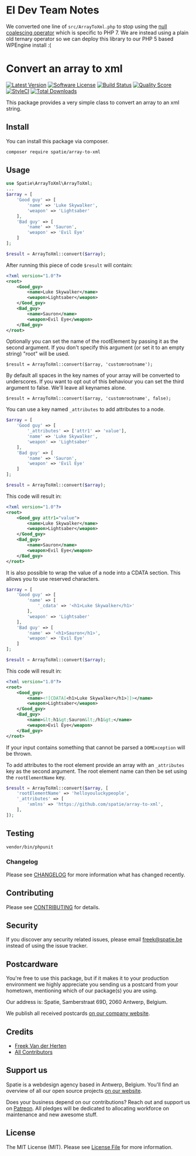 # EI Dev Team Notes

We converted one line of `src/ArrayToXml.php` to stop using the [null coalescing operator](http://php.net/manual/en/migration70.new-features.php) which is specific to PHP 7. We are instead using a plain old ternary operator so we can deploy this library to our PHP 5 based WPEngine install :(

# Convert an array to xml

[![Latest Version](https://img.shields.io/github/release/spatie/array-to-xml.svg?style=flat-square)](https://github.com/spatie/array-to-xml/releases)
[![Software License](https://img.shields.io/badge/license-MIT-brightgreen.svg?style=flat-square)](LICENSE.md)
[![Build Status](https://img.shields.io/travis/spatie/array-to-xml/master.svg?style=flat-square)](https://travis-ci.org/spatie/array-to-xml)
[![Quality Score](https://img.shields.io/scrutinizer/g/spatie/array-to-xml.svg?style=flat-square)](https://scrutinizer-ci.com/g/spatie/array-to-xml)
[![StyleCI](https://styleci.io/repos/32388747/shield?branch=master)](https://styleci.io/repos/32388747)
[![Total Downloads](https://img.shields.io/packagist/dt/spatie/array-to-xml.svg?style=flat-square)](https://packagist.org/packages/spatie/array-to-xml)

This package provides a very simple class to convert an array to an xml string.

## Install

You can install this package via composer.

``` bash
composer require spatie/array-to-xml
```

## Usage

```php
use Spatie\ArrayToXml\ArrayToXml;
...
$array = [
    'Good guy' => [
        'name' => 'Luke Skywalker',
        'weapon' => 'Lightsaber'
    ],
    'Bad guy' => [
        'name' => 'Sauron',
        'weapon' => 'Evil Eye'
    ]
];

$result = ArrayToXml::convert($array);
```
After running this piece of code `$result` will contain:

```xml
<?xml version="1.0"?>
<root>
    <Good_guy>
        <name>Luke Skywalker</name>
        <weapon>Lightsaber</weapon>
    </Good_guy>
    <Bad_guy>
        <name>Sauron</name>
        <weapon>Evil Eye</weapon>
    </Bad_guy>
</root>
```

Optionally you can set the name of the rootElement by passing it as the second argument. If you don't specify
this argument (or set it to an empty string) "root" will be used.
```
$result = ArrayToXml::convert($array, 'customrootname');
```

By default all spaces in the key names of your array will be converted to underscores. If you want to opt out of
this behaviour you can set the third argument to false. We'll leave all keynames alone.
```
$result = ArrayToXml::convert($array, 'customrootname', false);
```

You can use a key named `_attributes` to add attributes to a node.

```php
$array = [
    'Good guy' => [
        '_attributes' => ['attr1' => 'value'],
        'name' => 'Luke Skywalker',
        'weapon' => 'Lightsaber'
    ],
    'Bad guy' => [
        'name' => 'Sauron',
        'weapon' => 'Evil Eye'
    ]
];

$result = ArrayToXml::convert($array);
```

This code will result in:

```xml
<?xml version="1.0"?>
<root>
    <Good_guy attr1="value">
        <name>Luke Skywalker</name>
        <weapon>Lightsaber</weapon>
    </Good_guy>
    <Bad_guy>
        <name>Sauron</name>
        <weapon>Evil Eye</weapon>
    </Bad_guy>
</root>
```

It is also possible to wrap the value of a node into a CDATA section. This allows you to use reserved characters.

```php
$array = [
    'Good guy' => [
        'name' => [
            '_cdata' => '<h1>Luke Skywalker</h1>'
        ],
        'weapon' => 'Lightsaber'
    ],
    'Bad guy' => [
        'name' => '<h1>Sauron</h1>',
        'weapon' => 'Evil Eye'
    ]
];

$result = ArrayToXml::convert($array);
```

This code will result in:

```xml
<?xml version="1.0"?>
<root>
    <Good_guy>
        <name><![CDATA[<h1>Luke Skywalker</h1>]]></name>
        <weapon>Lightsaber</weapon>
    </Good_guy>
    <Bad_guy>
        <name>&lt;h1&gt;Sauron&lt;/h1&gt;</name>
        <weapon>Evil Eye</weapon>
    </Bad_guy>
</root>
```

If your input contains something that cannot be parsed a `DOMException` will be thrown.

To add attributes to the root element provide an array with an `_attributes` key as the second argument. 
The root element name can then be set using the `rootElementName` key.

```php
$result = ArrayToXml::convert($array, [
    'rootElementName' => 'helloyouluckypeople',
    '_attributes' => [
        'xmlns' => 'https://github.com/spatie/array-to-xml',
    ],
]);
```

## Testing

```bash
vendor/bin/phpunit
```

### Changelog

Please see [CHANGELOG](CHANGELOG.md) for more information what has changed recently.

## Contributing

Please see [CONTRIBUTING](CONTRIBUTING.md) for details.

## Security

If you discover any security related issues, please email freek@spatie.be instead of using the issue tracker.

## Postcardware

You're free to use this package, but if it makes it to your production environment we highly appreciate you sending us a postcard from your hometown, mentioning which of our package(s) you are using.

Our address is: Spatie, Samberstraat 69D, 2060 Antwerp, Belgium.

We publish all received postcards [on our company website](https://spatie.be/en/opensource/postcards).

## Credits

- [Freek Van der Herten](https://github.com/freekmurze)
- [All Contributors](../../contributors)

## Support us

Spatie is a webdesign agency based in Antwerp, Belgium. You'll find an overview of all our open source projects [on our website](https://spatie.be/opensource).

Does your business depend on our contributions? Reach out and support us on [Patreon](https://www.patreon.com/spatie). 
All pledges will be dedicated to allocating workforce on maintenance and new awesome stuff.

## License

The MIT License (MIT). Please see [License File](LICENSE.md) for more information.
